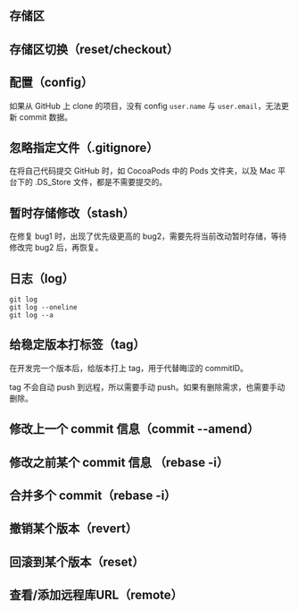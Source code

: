 ## 存储区

## 存储区切换（reset/checkout）

## 配置（config）

如果从 GitHub 上 clone 的项目，没有 config `user.name` 与 `user.email`，无法更新 commit 数据。

## 忽略指定文件（.gitignore）

在将自己代码提交 GitHub 时，如 CocoaPods 中的 Pods 文件夹，以及 Mac 平台下的 .DS_Store 文件，都是不需要提交的。

## 暂时存储修改（stash）

在修复 bug1 时，出现了优先级更高的 bug2，需要先将当前改动暂时存储，等待修改完 bug2 后，再恢复。

## 日志（log）

```shell
git log
git log --oneline
git log --a
```

## 给稳定版本打标签（tag）

在开发完一个版本后，给版本打上 tag，用于代替晦涩的 commitID。

tag 不会自动 push 到远程，所以需要手动 push。如果有删除需求，也需要手动删除。

## 修改上一个 commit 信息（commit --amend）

## 修改之前某个 commit 信息 （rebase -i）

## 合并多个 commit（rebase -i）

## 撤销某个版本（revert）

## 回滚到某个版本（reset）

## 查看/添加远程库URL（remote）
